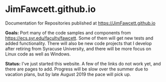 # JimFawcett.github.io

Documentation for Repositories published at https://JimFawcett.github.io

<strong>Goals:</strong>
Port many of the code samples and components from https://ecs.syr.edu/faculty/fawcett.  Some of them will
get new tests and added functionality.  There will also be new code projects that I develop after retiring
from Syracuse University, and there will be more focus on Linux code as well as Windows.

<strong>Status:</strong>
I've just started this website.  A few of the links do not work yet, and there are pages to add.
Progress will be slow over the summer due to vacation plans, but by late August 2019 the pace will pick up.
